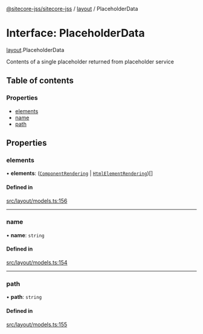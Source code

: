 [@sitecore-jss/sitecore-jss](../README.md) / [layout](../modules/layout.md) / PlaceholderData

# Interface: PlaceholderData

[layout](../modules/layout.md).PlaceholderData

Contents of a single placeholder returned from placeholder service

## Table of contents

### Properties

- [elements](layout.PlaceholderData.md#elements)
- [name](layout.PlaceholderData.md#name)
- [path](layout.PlaceholderData.md#path)

## Properties

### elements

• **elements**: ([`ComponentRendering`](layout.ComponentRendering.md) \| [`HtmlElementRendering`](layout.HtmlElementRendering.md))[]

#### Defined in

[src/layout/models.ts:156](https://github.com/Sitecore/jss/blob/7b37f0baa/packages/sitecore-jss/src/layout/models.ts#L156)

___

### name

• **name**: `string`

#### Defined in

[src/layout/models.ts:154](https://github.com/Sitecore/jss/blob/7b37f0baa/packages/sitecore-jss/src/layout/models.ts#L154)

___

### path

• **path**: `string`

#### Defined in

[src/layout/models.ts:155](https://github.com/Sitecore/jss/blob/7b37f0baa/packages/sitecore-jss/src/layout/models.ts#L155)
